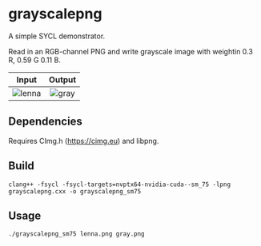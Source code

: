 # grayscalepng

A simple SYCL demonstrator.

Read in an RGB-channel PNG and write grayscale image with weightin 0.3 R, 0.59 G 0.11 B.

Input             |  Output
:-------------------------:|:-------------------------:
![lenna](https://user-images.githubusercontent.com/10545425/160864858-caa9a1d6-a109-4382-adbc-63b7ebd91a3f.png) | ![gray](https://user-images.githubusercontent.com/10545425/160864970-d017f92b-2b5f-4836-9542-37d793e009a0.png)


## Dependencies
Requires CImg.h (https://cimg.eu) and libpng.

##  Build
```
clang++ -fsycl -fsycl-targets=nvptx64-nvidia-cuda--sm_75 -lpng grayscalepng.cxx -o grayscalepng_sm75
```

## Usage

```
./grayscalepng_sm75 lenna.png gray.png
```
